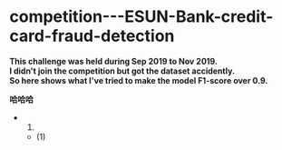 # competition---ESUN-Bank-credit-card-fraud-detection

**This challenge was held during Sep 2019 to Nov 2019.**  
**I didn't join the competition but got the dataset accidently.**  
**So here shows what I've tried to make the model F1-score over 0.9.**  


**哈哈哈**  

* 1.  
  *  (1)
